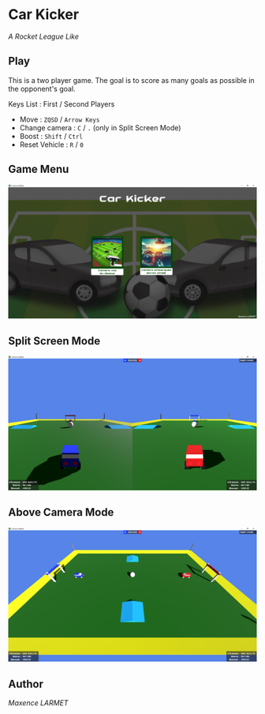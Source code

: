 # Car Kicker
_A Rocket League Like_

## Play

This is a two player game. The goal is to score as many goals as possible in the opponent's goal.

Keys List : First / Second Players
- Move : `ZQSD` / `Arrow Keys`
- Change camera : `C` / `.` (only in Split Screen Mode)
- Boost : `Shift` / `Ctrl`
- Reset Vehicle : `R` / `0`


## Game Menu
![Game Menu](./assets/images/game_menu.png)

## Split Screen Mode
![Game Menu](./assets/images/game_split_screen.PNG)

## Above Camera Mode
![Game Menu](./assets/images/game_above_camera.PNG)

## Author
*Maxence LARMET*
